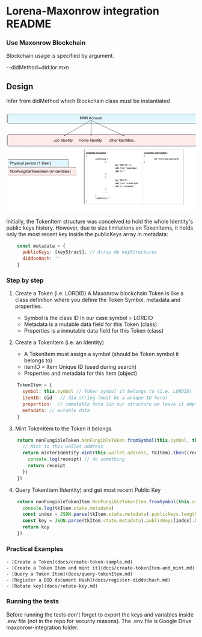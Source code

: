 # Lorena-Maxonrow integration README

### Use Maxonrow Blockchain
Blockchain usage is specified by argument.

--didMethod=did:lor:mxn

## Design

Infer from didMethod which Blockchain class must be instantiated

![Dids structure in MXN Blockchain](docs/images/lorena-mxn.jpg)

Initially, the TokenItem structure was conceived to hold the whole Identity's public keys history.
However, due to size limitations on TokenItems, it holds only the most recent key inside the publicKeys array in metadata:
```javascript
    const metadata = {
      publicKeys: [keyStruct], // Array de keyStructures
      diddocHash: ''
    }
```

### Step by step
1) Create a Token (i.e. LORDID) 
    A Maxonrow blockchain Token is like a class definition where you define the Token Symbol, metadata and properties.
    - Symbol is the class ID
         In our case symbol = LORDID
    - Metadata is a mutable data field for this Token (class)
    - Properties is a inmutable data field for this Token (class)


2) Create a TokenItem (i.e. an Identity)
    - A TokenItem must assign a symbol (should be Token symbol it belongs to)
    - itemID = Item Unique ID (used during search)
    - Properties and metadata for this Item (object)
```javascript
    TokenItem = {
      symbol: this.symbol // Token symbol it belongs to (i.e. LORDID)
      itemID: did   // did string (must be a unique ID here)
      properties:  // immutable data (in our structure we leave it empty)
      metadata: // mutable data
    }
```

3) Mint TokenItem to the Token it belongs
```javascript
    return nonFungibleToken.NonFungibleToken.fromSymbol(this.symbol, this.wallet).then((minterIdentity) => {
      // Mint to this wallet address
      return minterIdentity.mint(this.wallet.address, tkItem).then((receipt) => {
        console.log(receipt) // do something
        return receipt
      })
    })
```

4) Query TokenItem (Identity) and get most recent Public Key
```javascript
    return nonFungibleTokenItem.NonFungibleTokenItem.fromSymbol(this.symbol, did, this.wallet).then((tkItem) => {
      console.log(tkItem.state.metadata)
      const index = JSON.parse(tkItem.state.metadata).publicKeys.length - 1
      const key = JSON.parse(tkItem.state.metadata).publicKeys[index].key
      return key
    })
```


### Practical Examples
    - [Create a Token](docs/create-token-sample.md)
    - [Create a Token Item and mint it](docs/create-tokenItem-and_mint.md)
    - [Query a Token Item](docs/query-tokenItem.md)
    - [Register a DID document Hash](docs/register-diddochash.md)
    - [Rotate key](docs/rotate-key.md)

### Running the tests
Before running the tests don't forget to export the keys and variables inside .env file (not in the repo for security reasons).
The .env file is Google Drive maxonrow-integration folder.


<!--stackedit_data:
eyJoaXN0b3J5IjpbMjA2MTYwMzYyOCwtMzI4Njg1NDU0LC0xMz
c3NjU4MjE4XX0=
-->
